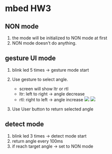 # mbed HW3
## NON mode
1. the mode will be initialized to NON mode at first
2. NON mode doesn't do anything.

## gesture UI mode
1. blink led 5 times -> gesture mode start
2. Use gesture to select angle.
    * screen will show ltr or rtl
    * ltr: left to right -> angle decrease
    * rtl: right to left -> angle increase
![](https://i.imgur.com/qMTFx6P.jpg)
![](https://i.imgur.com/kcxKdj9.jpg)

3. Use User button to return selected angle

## detect mode
1. blink led 3 times -> detect mode start
2. return angle every 100ms 
3. if reach target angle -> set to NON mode